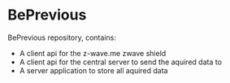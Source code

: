 BePrevious
==========

BePrevious repository, contains: 

 - A client api for the z-wave.me zwave shield
 - A client api for the central server to send the aquired data to
 - A server application to store all aquired data
